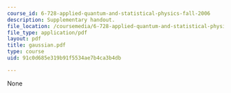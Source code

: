 ```yaml
---
course_id: 6-728-applied-quantum-and-statistical-physics-fall-2006
description: Supplementary handout.
file_location: /coursemedia/6-728-applied-quantum-and-statistical-physics-fall-2006/91c0d685e319b91f5534ae7b4ca3b4db_gaussian.pdf
file_type: application/pdf
layout: pdf
title: gaussian.pdf
type: course
uid: 91c0d685e319b91f5534ae7b4ca3b4db

---
```

None
